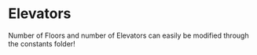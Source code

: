 # Elevators
Number of Floors and number of Elevators can easily be modified through the constants folder!
